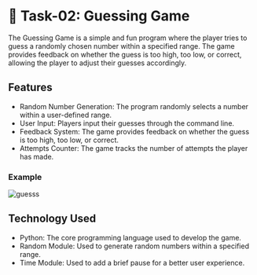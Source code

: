 # 📝 Task-02: Guessing Game
The Guessing Game is a simple and fun program where the player tries to guess a randomly chosen number within a specified range. The game provides feedback on whether the guess is too high, too low, or correct, allowing the player to adjust their guesses accordingly.
## Features
- Random Number Generation: The program randomly selects a number within a user-defined range.
- User Input: Players input their guesses through the command line.
- Feedback System: The game provides feedback on whether the guess is too high, too low, or correct.
- Attempts Counter: The game tracks the number of attempts the player has made.
### Example 
![guesss](https://github.com/khadija-Saadani/images/blob/main/guesss.png?raw=true)
## Technology Used
- Python: The core programming language used to develop the game.
- Random Module: Used to generate random numbers within a specified range.
- Time Module: Used to add a brief pause for a better user experience.
